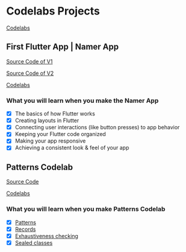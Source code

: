 # Codelabs Projects

[Codelabs](https://codelabs.developers.google.com/)

## First Flutter App | Namer App

[Source Code of V1](https://github.com/FatihBARACKILIC/codelab-namer-app)

[Source Code of V2](https://dartpad.dev/?id=e7076b40fb17a0fa899f9f7a154a02e8)

[Codelabs](https://codelabs.developers.google.com/codelabs/flutter-codelab-first)

### What you will learn when you make the Namer App

- [x] The basics of how Flutter works
- [x] Creating layouts in Flutter
- [x] Connecting user interactions (like button presses) to app behavior
- [x] Keeping your Flutter code organized
- [x] Making your app responsive
- [x] Achieving a consistent look & feel of your app

## Patterns Codelab

[Source Code](https://github.com/FatihBARACKILIC/patterns_codelab)

[Codelabs](https://codelabs.developers.google.com/codelabs/dart-patterns-records)

### What you will learn when you make Patterns Codelab

- [x] [Patterns](https://github.com/dart-lang/language/blob/main/accepted/3.0/patterns/feature-specification.md)
- [x] [Records](https://github.com/dart-lang/language/blob/main/accepted/3.0/records/feature-specification.md)
- [x] [Exhaustiveness checking](https://github.com/dart-lang/language/blob/main/accepted/3.0/patterns/exhaustiveness.md)
- [x] [Sealed classes](https://github.com/dart-lang/language/blob/main/accepted/future-releases/sealed-types/feature-specification.md)
